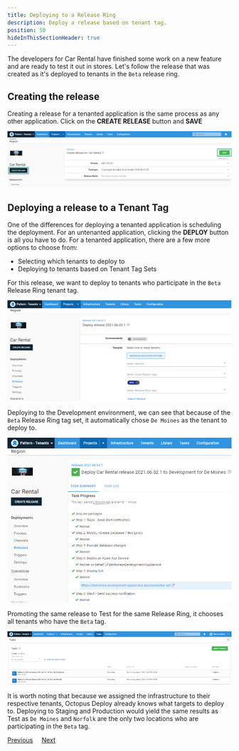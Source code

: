 ```yaml
---
title: Deploying to a Release Ring
description: Deploy a release based on tenant tag.
position: 50
hideInThisSectionHeader: true
---
```


The developers for Car Rental have finished some work on a new feature and are ready to test it out in stores.  Let's follow the release that was created as it's deployed to tenants in the `Beta` release ring.

## Creating the release

Creating a release for a tenanted application is the same process as any other application.  Click on the **CREATE RELEASE** button and **SAVE**

![](images/create-release.png)

## Deploying a release to a Tenant Tag

One of the differences for deploying a tenanted application is scheduling the deployment.  For an untenanted application, clicking the **DEPLOY** button is all you have to do.  For a tenanted application, there are a few more options to choose from:
- Selecting which tenants to deploy to
- Deploying to tenants based on Tenant Tag Sets

For this release, we want to deploy to tenants who participate in the `Beta` Release Ring tenant tag.

![](images/beta-release-ring.png)

Deploying to the Development environment, we can see that because of the `Beta` Release Ring tag set, it automatically chose `De Moines` as the tenant to deploy to.

![](images/beta-release-ring-development-deployment.png)

Promoting the same release to Test for the same Release Ring, it chooses all tenants who have the `Beta` tag.

![](images/beta-release-ring-test-deployment.png)

It is worth noting that because we assigned the infrastructure to their respective tenants, Octopus Deploy already knows what targets to deploy to.  Deploying to Staging and Production would yield the same results as Test as `De Moines` and `Norfolk` are the only two locations who are participating in the `Beta` tag.

<span><a class="btn btn-secondary" href="/docs/tenants/guides/multi-tenant-region/assigning-tenants-to-infrastructure">Previous</a></span>&nbsp;&nbsp;&nbsp;&nbsp;&nbsp;<span><a class="btn btn-success" href="/docs/tenants/guides/multi-tenant-region/region-specific-workers">Next</a></span>